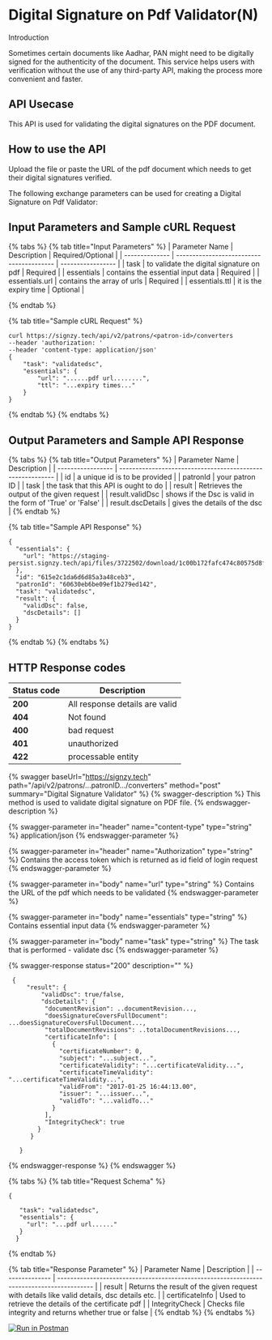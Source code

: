 # Digital Signature on Pdf Validator(N)

Introduction


Sometimes certain documents like Aadhar, PAN might need to be digitally signed for the authenticity of the document. This service helps users with verification without the use of any third-party API, making the process more convenient and faster.

## API Usecase

This API is used for validating the digital signatures on the PDF document.

## How to use the API

Upload the file or paste the URL of the pdf document which needs to get their digital signatures verified.



The following exchange parameters can be used for creating a Digital Signature on Pdf Validator:&#x20;

## Input Parameters and Sample cURL Request

{% tabs %}
{% tab title="Input Parameters" %}
| Parameter Name | Description                              | Required/Optional |
| -------------- | ---------------------------------------- | ----------------- |
| task           | to validate the digital signature on pdf | Required          |
| essentials     | contains the essential input data        | Required          |
| essentials.url | contains the array of urls               | Required          |
| essentials.ttl | it is the expiry time                    | Optional          |


{% endtab %}

{% tab title="Sample cURL Request" %}
```
curl https://signzy.tech/api/v2/patrons/<patron-id>/converters
--header 'authorization: '
--header 'content-type: application/json'
{
    "task": "validatedsc",
    "essentials": {
        "url": "......pdf url........",
        "ttl": "...expiry times..."
    }
}
```
{% endtab %}
{% endtabs %}

## Output Parameters and Sample API Response

{% tabs %}
{% tab title="Output Parameters" %}
| Parameter Name    | Description                                                |
| ----------------- | ---------------------------------------------------------- |
| id                | a unique id is to be provided                              |
| patronId          | your patron ID                                             |
| task              | the task that this API is ought to do                      |
| result            | Retrieves the output of the given request                  |
| result.validDsc   | shows if the Dsc is valid in the form of 'True' or 'False' |
| result.dscDetails | gives the details of the dsc                               |
{% endtab %}

{% tab title="Sample API Response" %}
```
{
  "essentials": {
    "url": "https://staging-persist.signzy.tech/api/files/3722502/download/1c00b172fafc474c80575d8fd091009106f550b183544d2baae5d576701e9fb1.pdf"
  },
  "id": "615e2c1da6d6d85a3a48ceb3",
  "patronId": "60630eb6be09ef1b279ed142",
  "task": "validatedsc",
  "result": {
    "validDsc": false,
    "dscDetails": []
  }
}
```


{% endtab %}
{% endtabs %}



## HTTP Response codes&#x20;

| Status code | Description                     |
| ----------- | ------------------------------- |
| **200**     | All response details are valid  |
| **404**     | Not found                       |
| **400**     | bad request                     |
| **401**     | unauthorized                    |
| **422**     | processable entity              |



{% swagger baseUrl="https://signzy.tech" path="/api/v2/patrons/...patronID.../converters" method="post" summary="Digital Signature Validator" %}
{% swagger-description %}
This method is used to validate digital signature on PDF file.
{% endswagger-description %}

{% swagger-parameter in="header" name="content-type" type="string" %}
application/json
{% endswagger-parameter %}

{% swagger-parameter in="header" name="Authorization" type="string" %}
Contains the access token which is returned as id field of login request
{% endswagger-parameter %}

{% swagger-parameter in="body" name="url" type="string" %}
Contains the URL of the pdf which needs to be validated
{% endswagger-parameter %}

{% swagger-parameter in="body" name="essentials" type="string" %}
Contains essential input data
{% endswagger-parameter %}

{% swagger-parameter in="body" name="task" type="string" %}
The task that is performed - validate dsc
{% endswagger-parameter %}

{% swagger-response status="200" description="" %}
```
 {
     "result": {
         "validDsc": true/false,
         "dscDetails": {
          "documentRevision": ..documentRevision...,
          "doesSignatureCoversFullDocument": ...doesSignatureCoversFullDocument...,
          "totalDocumentRevisions": ..totalDocumentRevisions...,
          "certificateInfo": [
            {
              "certificateNumber": 0,
              "subject": "...subject...",
              "certificateValidity": "...certificateValidity...",
              "certificateTimeValidity": "...certificateTimeValidity...",
              "validFrom": "2017-01-25 16:44:13.00",
              "issuer": "...issuer...",
              "validTo": "...validTo..."
            }
          ],
          "IntegrityCheck": true
        }
      }

   }
```
{% endswagger-response %}
{% endswagger %}

{% tabs %}
{% tab title="Request Schema" %}
```
{

   "task": "validatedsc",
   "essentials": {
     "url": "...pdf url......"
   }
  }
```
{% endtab %}

{% tab title="Response Parameter" %}
| Parameter Name  | Description                                                                               |
| --------------- | ----------------------------------------------------------------------------------------- |
| result          | Returns the result of the given request with details like valid details, dsc details etc. |
| certificateInfo | Used to retrieve the details of the certificate pdf                                       |
| IntegrityCheck  | Checks file integrity and returns whether true or false                                   |
{% endtab %}
{% endtabs %}



&#x20;[![Run in Postman](https://run.pstmn.io/button.svg)](https://www.getpostman.com/collections/baea0385a350ea188e60)
